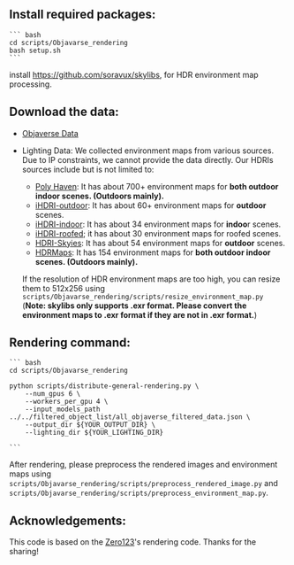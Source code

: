 ## Install required packages:

	``` bash
	cd scripts/Objavarse_rendering
	bash setup.sh
	```

install https://github.com/soravux/skylibs, for HDR environment map processing.

## Download the data:

* [Objaverse Data](https://objaverse.allenai.org/)
* Lighting Data:
	We collected environment maps from various sources. Due to IP constraints, we cannot provide the data directly. Our HDRIs sources include but is not limited to:
	* [Poly Haven](https://polyhaven.com/hdris): It has about 700+ environment maps for **both outdoor indoor scenes. (Outdoors mainly).**
	* [iHDRI-outdoor](https://www.ihdri.com/hdri-skies-outdoor/): It has about 60+ environment maps for **outdoor** scenes.
	* [iHDRI-indoor](https://www.ihdri.com/hdri-skies-indoor/): It has about 34 environment maps for **indoo**r scenes.
	* [iHDRI-roofed](https://www.ihdri.com/hdri-skies-roofed/#categories); it has about 30 environment maps for roofed scenes.
	* [HDRI-Skyies](https://hdri-skies.com/free-hdris/): It has about 54 environment maps for **outdoor** scenes.
	* [HDRMaps](https://hdrmaps.com/freebies/free-hdris/): It has 154 environment maps for **both outdoor indoor scenes. (Outdoors mainly).**

	If the resolution of HDR environment maps are too high, you can resize them to 512x256 using `scripts/Objavarse_rendering/scripts/resize_environment_map.py`
	(**Note: skylibs only supports .exr format. Please convert the environment maps to .exr format if they are not in .exr format.**)




## Rendering command:
	``` bash
	cd scripts/Objavarse_rendering

	python scripts/distribute-general-rendering.py \
		--num_gpus 6 \
		--workers_per_gpu 4 \
		--input_models_path ../../filtered_object_list/all_objaverse_filtered_data.json \
		--output_dir ${YOUR_OUTPUT_DIR} \
		--lighting_dir ${YOUR_LIGHTING_DIR}

	```
After rendering, please preprocess the rendered images and environment maps using `scripts/Objavarse_rendering/scripts/preprocess_rendered_image.py` and `scripts/Objavarse_rendering/scripts/preprocess_environment_map.py`.

## Acknowledgements:

This code is based on the [Zero123](https://github.com/cvlab-columbia/zero123/tree/main/objaverse-rendering)'s rendering code. Thanks for the sharing!
